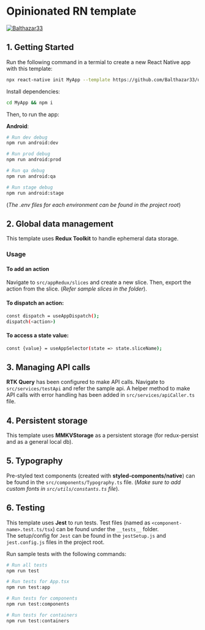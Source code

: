 # Opinionated RN template

[![Balthazar33](https://circleci.com/gh/Balthazar33/opinionated-rn-template.svg?style=svg)](https://app.circleci.com/pipelines/github/Balthazar33/opinionated-rn-template)

## 1. Getting Started
Run the following command in a termial to create a new React Native app with this template:

```bash
npx react-native init MyApp --template https://github.com/Balthazar33/opinionated-rn-template.git
```

Install dependencies:
```bash
cd MyApp && npm i
```
Then, to run the app:

**Android**:
```bash
# Run dev debug
npm run android:dev

# Run prod debug
npm run android:prod

# Run qa debug
npm run android:qa

# Run stage debug
npm run android:stage
```
(*The .env files for each environment can be found in the project root*)

## 2. Global data management
This template uses **Redux Toolkit** to handle ephemeral data storage.
### Usage
#### To add an action
Navigate to `src/appRedux/slices` and create a new slice. Then, export the action from the slice. (*Refer sample slices in the folder*).

#### To dispatch an action:
```bash
const dispatch = useAppDispatch();
dispatch(<action>)
```
#### To access a state value:
```bash
const {value} = useAppSelector(state => state.sliceName);
```

## 3. Managing API calls
**RTK Query** has been configured to make API calls. Navigate to `src/services/testApi` and refer the sample api. A helper method to make API calls with error handling has been added in `src/services/apiCaller.ts` file.

## 4. Persistent storage
This template uses **MMKVStorage** as a persistent storage (for redux-persist and as a general local db).

## 5. Typography
Pre-styled text components (created with **styled-components/native**) can be found in the `src/components/Typography.ts` file. (*Make sure to add custom fonts in `src/utils/constants.ts` file*).

## 6. Testing
This template uses **Jest** to run tests.
Test files (named as `<component-name>.test.ts/tsx`) can be found under the `__tests__` folder.\
The setup/config for `Jest` can be found in the `jestSetup.js` and `jest.config.js` files in the project root.

Run sample tests with the following commands:
```bash
# Run all tests
npm run test

# Run tests for App.tsx
npm run test:app

# Run tests for components
npm run test:components

# Run tests for containers
npm run test:containers
```